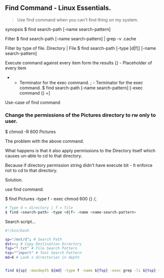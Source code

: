 ## Find Command - Linux Essentials.

> Use find command when you can't find thing on my system.

synopsis
$ find search-path [-name search-pattern]

Filter 
$ find search-path [-name search-pattern] | grep -v .cache

Filter by type of file. Directory | File
$ find search-path [-type [d|f]] [-name search-pattern]

Execute command against every item form the results
{} - Placeholder of every item
+  - Terminator for the exec command.
\; - Terminator for the exec command.
$ find search-path [-name search-pattern] [-exec command {} +]

Use-case of find command

### Change the permissions of the Pictures directory to rw only to user.
$ chmod -R 600 Pictures

The problem with the above command.

What happens is that it also apply permissions to the Directory itself which causes un-able to cd to that directory.

Because if directory permission string didn't have execute bit - It enforce not to cd to that directory.

Solution.

use find command.

$ find Pictures -type f -  exec chmod 600 {} /;

```sh
# Type d = directory | f = file
$ find <search-path> -type <d|f> -name <name-search-pattern>

```

Search script...

```sh
#!/bin/bash

sp="/mnt/d"; # Search Path
dst=~; # Copy Destination Directory
fsp="*.txt" # File Search Pattern
tsp="^import" # Text Search Pattern
md=6 # Look x directories in depth


find ${sp} -maxdepth ${md} -type f -name ${fsp} -exec grep -li ${tsp} {} ';' -exec cp {""} ${dst} ';' >/dev/null 2>/dev/null

```
